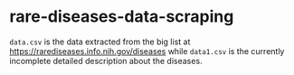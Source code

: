 # rare-diseases-data-scraping

`data.csv` is the data extracted from the big list at https://rarediseases.info.nih.gov/diseases while `data1.csv` is the currently incomplete detailed description about the diseases.
